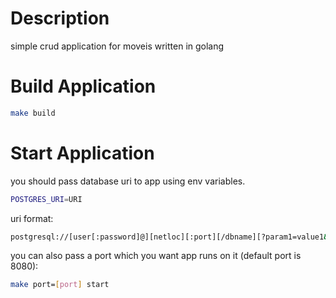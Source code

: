 # Description
simple crud application for moveis written in golang
# Build Application
```bash
make build
```
# Start Application
you should pass database uri to app using env variables.
```bash
POSTGRES_URI=URI
```
uri format: 
```bash
postgresql://[user[:password]@][netloc][:port][/dbname][?param1=value1&...]
```
you can also pass a port which you want app runs on it (default port is 8080):
```bash
make port=[port] start
```